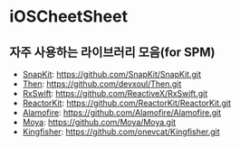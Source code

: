 # iOSCheetSheet

## 자주 사용하는 라이브러리 모음(for SPM)
- [SnapKit](https://github.com/SnapKit/SnapKit): https://github.com/SnapKit/SnapKit.git
- [Then](https://github.com/devxoul/Then): https://github.com/devxoul/Then.git
- [RxSwift](https://github.com/ReactiveX/RxSwift): https://github.com/ReactiveX/RxSwift.git
- [ReactorKit](https://github.com/ReactorKit/ReactorKit): https://github.com/ReactorKit/ReactorKit.git
- [Alamofire](https://github.com/Alamofire/Alamofire): https://github.com/Alamofire/Alamofire.git
- [Moya](https://github.com/Moya/Moya): https://github.com/Moya/Moya.git
- [Kingfisher](https://github.com/onevcat/Kingfisher): https://github.com/onevcat/Kingfisher.git 

